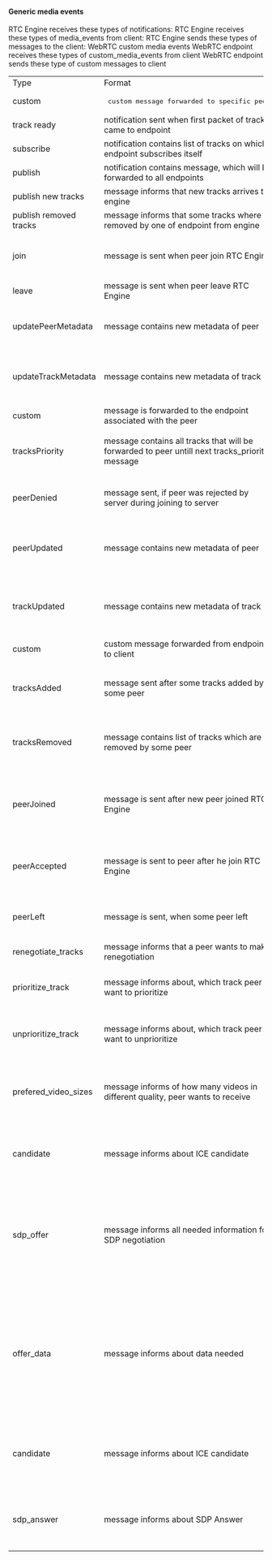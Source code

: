 #### Generic media events

<table>
<tr> RTC Engine receives these types of notifications: </tr>
<tr>
    <td>Type</td>
    <td>Format</td>
    <td>Description</td>
</tr>
<tr>
    <td> custom </td>
    <td> <pre> custom message forwarded to specific peer </pre> </td>
    <td> <pre lang="elixir"> {:custom_media_event, data} </pre> </td>
</tr>
<tr>
    <td> track ready </td>
    <td> notification sent when first packet of track came to endpoint </td>
    <td> <pre lang="elixir"> {:track_ready, track_id, encoding, depayloading_filter} </pre> </td>
</tr>
<tr>
    <td> subscribe </td>
    <td> notification contains list of tracks on which endpoint subscribes itself </td>
    <td> <pre lang="elixir"> {:subscribe, tracks} </pre> </td>
</tr>
<tr>
    <td> publish </td>
    <td> notification contains message, which will be forwarded to all endpoints </td>
    <td> <pre lang="elixir"> {:publish, msg} </pre> </td>
</tr>
<tr></tr>
<tr>
    <td> publish new tracks </td>
    <td> message informs that new tracks arrives to engine </td>
    <td> <pre lang="elixir"> {:publish, {:new_tracks, tracks}} </pre> </td>
</tr>
<tr></tr>
<tr>
    <td> publish removed tracks  </td>
    <td> message informs that some tracks where removed by one of endpoint from engine </td>
    <td> <pre lang="elixir "> {:publish, {:removed_tracks, tracks}} </pre> </td>
</tr>

<tr>RTC Engine receives these types of media_events from client:</tr>

<tr>
    <td> join </td>
    <td> message is sent when peer join RTC Engine </td>    
    <td> <pre lang="json"> 
    {
        "metadata": any
    }</pre> </td>
</tr>
<tr>
    <td> leave </td>
    <td>  message is sent when peer leave RTC Engine </td>
    <td> <pre lang="json"> {} </pre> </td>
</tr>
<tr>
    <td> updatePeerMetadata </td>
    <td>  message contains new metadata of peer </td>
    <td> <pre lang="json"> 
    {
        "metadata": any
    } </pre> </td>
</tr>
<tr>
    <td> updateTrackMetadata </td>
    <td>  message contains new metadata of track </td>
    <td> <pre lang="json"> 
    {
        "trackId": track_id,
        "trackMetadata": any
    } </pre> </td>
</tr>

<tr>
    <td> custom </td>
    <td>  message is forwarded to the endpoint associated with the peer </td>
    <td> <pre lang="json"> any </pre> </td>
</tr>


<tr> RTC Engine sends these types of messages to the client: </tr>

<tr>
    <td> tracksPriority </td>
    <td>  message contains all tracks that will be forwarded to peer untill next tracks_priority message </td>
    <td> <pre lang="json"> 
    {
        tracks: tracks
    } </pre> </td>
</tr>
<tr>
    <td> peerDenied </td>
    <td> message sent, if peer was rejected by server during joining to server </td>
    <td> <pre lang="json"> 
    {
        data: text
    }</pre> </td>
</tr>
<tr>
    <td> peerUpdated </td>
    <td>  message contains new metadata of peer </td>
    <td> <pre lang="json"> 
    {
        peerId: peer_id,
        metadata: any
    } </pre> </td>
</tr>
<tr>
    <td> trackUpdated </td>
    <td>  message contains new metadata of track </td>
    <td> <pre lang="json"> 
    {
        peerId: peer_id,
        trackId: track_id,
        metadata: any
    } </pre> </td>
</tr>
<tr>
    <td> custom </td>
    <td> custom message forwarded from endpoint to client </td>
    <td> <pre lang="json"> any </pre> </td>
</tr>
<tr>
    <td> tracksAdded </td>
    <td> message sent after some tracks added by some peer </td>
    <td> <pre lang="json"> 
    {
        peerId: peer_id,
        trackIdToMetadata: { track_id: any }
    } </pre> </td>
</tr>
<tr>
    <td> tracksRemoved </td>
    <td>  message contains list of tracks which are removed by some peer </td>
    <td> <pre lang="json"> 
    {
        peerId: peer_id,
        trackIds: track_ids
    } </pre> </td>
</tr>
<tr>
    <td> peerJoined </td>
    <td> message is sent after new peer joined RTC Engine </td>
    <td> <pre lang="json"> 
    {
        peer: %{
          id: peer.id,
          metadata: peer.metadata
        }
    } </pre> </td>
</tr>
<tr>
    <td> peerAccepted </td>
    <td> message is sent to peer after he join RTC Engine </td>
    <td> <pre lang="json"> 
    {
        id: peer_id,
        peersInRoom: peers
    } </pre> </td>
</tr>
<tr>
    <td> peerLeft </td>
    <td> message is sent, when some peer left </td>
    <td> <pre lang="json"> 
    {
        peerId: peer_id
    } </pre> </td>
</tr>

<tr> WebRTC custom media events </tr>

<tr>WebRTC endpoint receives these types of custom_media_events from client </tr>

<tr>
    <td> renegotiate_tracks </td>
    <td> message informs that a peer wants to make renegotiation </td>
    <td> <pre lang="json"> {} </pre> </td>
</tr>
<tr>
    <td> prioritize_track </td>
    <td> message informs about, which track peer want to prioritize </td>
    <td> <pre lang="json"> 
    {
        trackId: trackId
    } </pre> </td>
</tr>
<tr>
    <td> unprioritize_track </td>
    <td> message informs about, which track peer want to unprioritize </td>
    <td> <pre lang="json"> 
    {
        trackId: trackId
    } </pre> </td>
</tr>
<tr>
    <td> prefered_video_sizes </td>
    <td> message informs of how many videos in different quality, peer wants to receive </td>
    <td> <pre lang="json"> 
    {
        bigScreens: Int, 
        mediumScreens: Int, 
        smallScreens: Int, 
        allSameSize: boolean
    } </pre> </td>
</tr>
<tr>
    <td> candidate </td>
    <td> message informs about ICE candidate</td>
    <td> <pre lang="json"> 
    {
        candidate: candidate,
        sdpMLineIndex: sdp_m_line_index
    }</pre> </td>
</tr>
<tr>
    <td> sdp_offer </td>
    <td> message informs all needed information for SDP negotiation</td>
    <td> <pre lang="json"> 
    {
        "type" => "sdpOffer",
        "data" => %{
        "sdpOffer" => %{
            "type" => "offer",
            "sdp" => sdp_offer
        },
        "trackIdToTrackMetadata" => track_id_to_track_metadata,
        "midToTrackId" => mid_to_track_id
    }
    }</pre> </td>
</tr>


<tr>WebRTC endpoint sends these type of custom messages to client </tr>
<tr>
    <td> offer_data </td>
    <td> message informs about data needed </td>
    <td> <pre lang="json"> 
    {
        tracksTypes: {
            audio: Int,
            video: Int
        },
        integratedTurnServers: [{
            serverAddr: addr,
            serverPort: Int,
            transport: string,
            password: string,
            username: string
        }],
        iceTransportPolicy: "relay" | "all"
    }</pre> </td>
</tr>
<tr>
    <td> candidate </td>
    <td> message informs about ICE candidate </td>
    <td> <pre lang="json"> 
    {
        candidate: candidate,
        sdpMLineIndex: sdp_m_line_index,
        sdpMid: nil,
        usernameFragment: nil
    }</pre> </td>
</tr>
<tr>
    <td> sdp_answer </td>
    <td> message informs about SDP Answer </td>
    <td> <pre lang="json"> 
    {
        type: "answer",
        sdp: sdp_answer,
        midToTrackId: mid_to_track_id
    } </pre> </td>
</tr>
</table>
